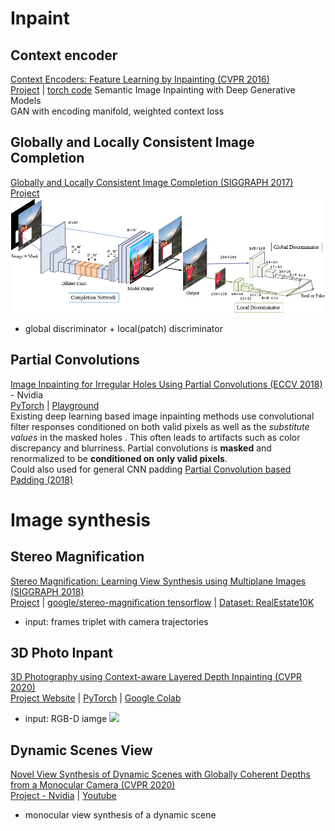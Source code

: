# Inpaint
## Context encoder
[Context Encoders: Feature Learning by Inpainting (CVPR 2016)](https://arxiv.org/abs/1604.07379)  
[Project](https://people.eecs.berkeley.edu/~pathak/context_encoder/) | [torch code](https://github.com/pathak22/context-encoder)
Semantic Image Inpainting with Deep Generative Models  
GAN with encoding manifold, weighted context loss

## Globally and Locally Consistent Image Completion
[Globally and Locally Consistent Image Completion (SIGGRAPH 2017)](http://iizuka.cs.tsukuba.ac.jp/projects/completion/data/completion_sig2017.pdf)  
[Project](http://iizuka.cs.tsukuba.ac.jp/projects/completion/en/)  
![](img/completion_model.png)
* global discriminator + local(patch) discriminator

## Partial Convolutions
[Image Inpainting for Irregular Holes Using Partial Convolutions (ECCV 2018)](https://openaccess.thecvf.com/content_ECCV_2018/papers/Guilin_Liu_Image_Inpainting_for_ECCV_2018_paper.pdf) - Nvidia  
[PyTorch](https://github.com/NVIDIA/partialconv) | [Playground](https://www.nvidia.com/research/inpainting/)  
Existing deep learning based image inpainting methods use convolutional filter responses conditioned on both valid pixels as well as the *substitute values* in the masked holes . This often leads to artifacts such as color discrepancy and blurriness.
Partial convolutions is **masked** and renormalized to be **conditioned on only valid pixels**.  
Could also used for general CNN padding [Partial Convolution based Padding (2018)](https://arxiv.org/pdf/1811.11718.pdf)  

# Image synthesis
## Stereo Magnification
[Stereo Magnification: Learning View Synthesis using Multiplane Images (SIGGRAPH 2018)](http://people.eecs.berkeley.edu/~tinghuiz/papers/siggraph18_mpi_lowres.pdf)  
[Project](https://people.eecs.berkeley.edu/~tinghuiz/projects/mpi/) | [google/stereo-magnification tensorflow](https://github.com/google/stereo-magnification) | [Dataset: RealEstate10K](https://google.github.io/realestate10k/)
* input: frames triplet with camera trajectories

## 3D Photo Inpant
[3D Photography using Context-aware Layered Depth Inpainting (CVPR 2020)](https://arxiv.org/abs/2004.04727)  
[Project Website](https://shihmengli.github.io/3D-Photo-Inpainting/) | [PyTorch](https://github.com/vt-vl-lab/3d-photo-inpainting) | [Google Colab](https://colab.research.google.com/drive/1706ToQrkIZshRSJSHvZ1RuCiM__YX3Bz)  
* input: RGB-D iamge
![](https://camo.githubusercontent.com/8dd5b529c99cdfcedd043c8239b68c4d7a23a148/68747470733a2f2f66696c65626f782e6563652e76742e6564752f7e6a626875616e672f70726f6a6563742f334450686f746f2f334450686f746f5f7465617365722e6a7067)

## Dynamic Scenes View
[Novel View Synthesis of Dynamic Scenes with Globally Coherent Depths from a Monocular Camera (CVPR 2020)](http://openaccess.thecvf.com/content_CVPR_2020/html/Yoon_Novel_View_Synthesis_of_Dynamic_Scenes_With_Globally_Coherent_Depths_CVPR_2020_paper.html)  
[Project - Nvidia](https://research.nvidia.com/publication/2020-06_Dynamic-Scene-View) | [Youtube](https://www.youtube.com/watch?v=S8_0V3fZIes)
* monocular view synthesis of a dynamic scene
